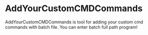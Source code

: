 # AddYourCustomCMDCommands
AddYourCustomCMDCommands is tool for adding your custom cmd commands with batch file. You can enter batch full path program!
